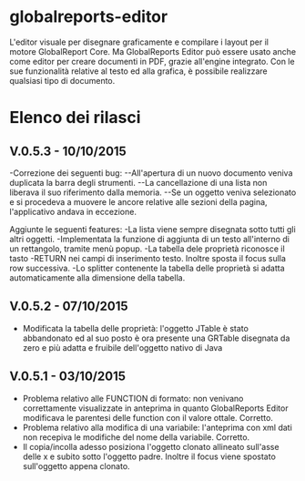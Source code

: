 # globalreports-editor
L'editor visuale per disegnare graficamente e compilare i layout per il motore GlobalReport Core. 
Ma GlobalReports Editor può essere usato anche come editor per creare documenti in PDF, grazie all'engine integrato. Con le sue funzionalità relative al testo ed alla grafica, è possibile realizzare qualsiasi tipo di documento.


Elenco dei rilasci 
==================

V.0.5.3 - 10/10/2015
--------------------

-Correzione dei seguenti bug:
--All'apertura di un nuovo documento veniva duplicata la barra degli strumenti.
--La cancellazione di una lista non liberava il suo riferimento dalla memoria.
--Se un oggetto veniva selezionato e si procedeva a muovere le ancore relative alle sezioni della pagina, l'applicativo andava in eccezione.

Aggiunte le seguenti features:
-La lista viene sempre disegnata sotto tutti gli altri oggetti.
-Implementata la funzione di aggiunta di un testo all'interno di un rettangolo, tramite menù popup.
-La tabella dele proprietà riconosce il tasto -RETURN nei campi di inserimento testo. Inoltre sposta il focus sulla row successiva.
-Lo splitter contenente la tabella delle proprietà si adatta automaticamente alla dimensione della tabella.

V.0.5.2 - 07/10/2015
--------------------

- Modificata la tabella delle proprietà: l'oggetto JTable è stato abbandonato ed al suo posto è ora presente una GRTable disegnata da zero e più adatta e fruibile dell'oggetto nativo di Java

V.0.5.1 - 03/10/2015
--------------------

- Problema relativo alle FUNCTION di formato: non venivano correttamente visualizzate in anteprima in quanto GlobalReports Editor modificava le parentesi delle function con il valore ottale. Corretto.
- Problema relativo alla modifica di una variabile: l'anteprima con xml dati non recepiva le modifiche del nome della variabile. Corretto.
- Il copia/incolla adesso posiziona l'oggetto clonato allineato sull'asse delle x e subito sotto l'oggetto padre. Inoltre il focus viene spostato sull'oggetto appena clonato.
